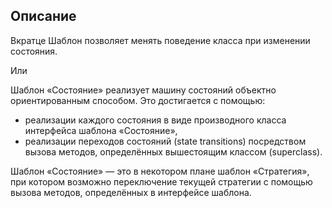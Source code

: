 ## Описание

Вкратце
Шаблон позволяет менять поведение класса при изменении состояния.

Или

Шаблон «Состояние» реализует машину состояний объектно ориентированным способом. Это достигается с помощью:
 - реализации каждого состояния в виде производного класса интерфейса шаблона «Состояние»,
 - реализации переходов состояний (state transitions) посредством вызова методов, определённых вышестоящим классом (superclass).

Шаблон «Состояние» — это в некотором плане шаблон «Стратегия», при котором возможно переключение текущей стратегии
с помощью вызова методов, определённых в интерфейсе шаблона.

